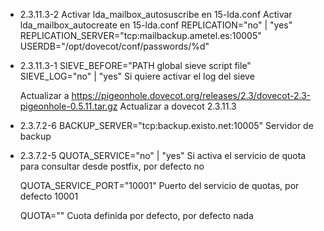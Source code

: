 - 2.3.11.3-2
    Activar lda_mailbox_autosuscribe en 15-lda.conf
    Activar lda_mailbox_autocreate en 15-lda.conf
    REPLICATION="no" | "yes"
    REPLICATION_SERVER="tcp:mailbackup.ametel.es:10005"
    USERDB="/opt/dovecot/conf/passwords/%d"

- 2.3.11.3-1
    SIEVE_BEFORE="PATH global sieve script file"
    SIEVE_LOG="no" | "yes"
        Si quiere activar el log del sieve

    Actualizar a https://pigeonhole.dovecot.org/releases/2.3/dovecot-2.3-pigeonhole-0.5.11.tar.gz
    Actualizar a dovecot 2.3.11.3

- 2.3.7.2-6
    BACKUP_SERVER="tcp:backup.existo.net:10005"
    Servidor de backup

- 2.3.7.2-5
    QUOTA_SERVICE="no" | "yes"
    Si activa el servicio de quota para consultar desde postfix, por defecto no

    QUOTA_SERVICE_PORT="10001"
    Puerto del servicio de quotas, por defecto 10001

    QUOTA=""
    Cuota definida por defecto, por defecto nada